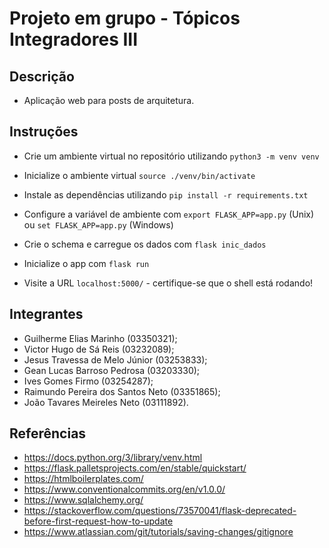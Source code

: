 # Projeto em grupo - Tópicos Integradores III

## Descrição

* Aplicação web para posts de arquitetura. 

## Instruções

* Crie um ambiente virtual no repositório utilizando `python3 -m venv venv`

* Inicialize o ambiente virtual `source ./venv/bin/activate`

* Instale as dependências utilizando `pip install -r requirements.txt`

* Configure a variável de ambiente com `export FLASK_APP=app.py` (Unix) ou `set FLASK_APP=app.py` (Windows)

* Crie o schema e carregue os dados com `flask inic_dados`

* Inicialize o app com `flask run`

* Visite a URL `localhost:5000/` - certifique-se que o shell está rodando!

## Integrantes

* Guilherme Elias Marinho (03350321);
* Victor Hugo de Sá Reis (03232089);
* Jesus Travessa de Melo Júnior (03253833);
* Gean Lucas Barroso Pedrosa (03203330);
* Ives Gomes Firmo (03254287);
* Raimundo Pereira dos Santos Neto (03351865);
* João Tavares Meireles Neto (03111892).

## Referências

* https://docs.python.org/3/library/venv.html
* https://flask.palletsprojects.com/en/stable/quickstart/
* https://htmlboilerplates.com/
* https://www.conventionalcommits.org/en/v1.0.0/
* https://www.sqlalchemy.org/
* https://stackoverflow.com/questions/73570041/flask-deprecated-before-first-request-how-to-update
* https://www.atlassian.com/git/tutorials/saving-changes/gitignore
